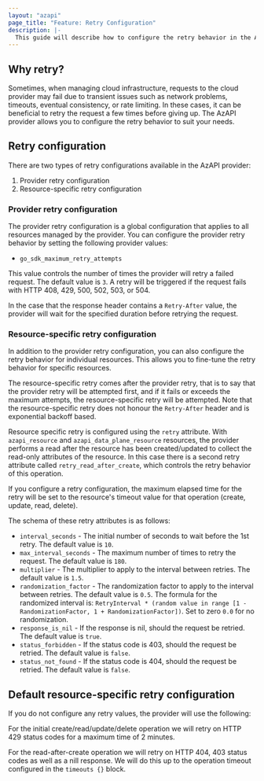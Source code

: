 ```yaml
---
layout: "azapi"
page_title: "Feature: Retry Configuration"
description: |-
  This guide will describe how to configure the retry behavior in the AzAPI provider. The retry configuration allows you to control how the provider handles failed requests and if it should retry them.
---
```


## Why retry?

Sometimes, when managing cloud infrastructure, requests to the cloud provider may fail due to transient issues such as network problems, timeouts, eventual consistency, or rate limiting. In these cases, it can be beneficial to retry the request a few times before giving up. The AzAPI provider allows you to configure the retry behavior to suit your needs.

## Retry configuration

There are two types of retry configurations available in the AzAPI provider:

1. Provider retry configuration
2. Resource-specific retry configuration

### Provider retry configuration

The provider retry configuration is a global configuration that applies to all resources managed by the provider. You can configure the provider retry behavior by setting the following provider values:

- `go_sdk_maximum_retry_attempts`

This value controls the number of times the provider will retry a failed request. The default value is `3`.
A retry will be triggered if the request fails with HTTP 408, 429, 500, 502, 503, or 504.

In the case that the response header contains a `Retry-After` value, the provider will wait for the specified duration before retrying the request.

### Resource-specific retry configuration

In addition to the provider retry configuration, you can also configure the retry behavior for individual resources. This allows you to fine-tune the retry behavior for specific resources.

The resource-specific retry comes after the provider retry, that is to say that the provider retry will be attempted first, and if it fails or exceeds the maximum attempts, the resource-specific retry will be attempted.
Note that the resource-specific retry does not honour the `Retry-After` header and is exponential backoff based.

Resource specific retry is configured using the `retry` attribute.
With `azapi_resource` and `azapi_data_plane_resource` resources, the provider performs a read after the resource has been created/updated to collect the read-only attributes of the resource. In this case there is a second retry attribute called `retry_read_after_create`, which controls the retry behavior of this operation.

If you configure a retry configuration, the maximum elapsed time for the retry will be set to the resource's timeout value for that operation (create, update, read, delete).

The schema of these retry attributes is as follows:

- `interval_seconds` - The initial number of seconds to wait before the 1st retry. The default value is `10`.
- `max_interval_seconds` - The maximum number of times to retry the request. The default value is `180`.
- `multiplier` - The multiplier to apply to the interval between retries. The default value is `1.5`.
- `randomization_factor` - The randomization factor to apply to the interval between retries. The default value is `0.5`. The formula for the randomized interval is: `RetryInterval * (random value in range [1 - RandomizationFactor, 1 + RandomizationFactor])`. Set to zero `0.0` for no randomization.
- `response_is_nil` - If the response is nil, should the request be retried. The default value is `true`.
- `status_forbidden` - If the status code is 403, should the request be retried. The default value is `false`.
- `status_not_found` - If the status code is 404, should the request be retried. The default value is `false`.

## Default resource-specific retry configuration

If you do not configure any retry values, the provider will use the following:

For the initial create/read/update/delete operation we will retry on HTTP 429 status codes for a maximum time of 2 minutes.

For the read-after-create operation we will retry on HTTP 404, 403 status codes as well as a nill response.
We will do this up to the operation timeout configured in the `timeouts {}` block.
